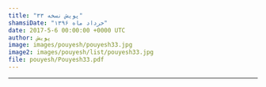 ```yaml
---
title: "پویش نسخه ۳۳"
shamsiDate: "خرداد ماه ۱۳۹۶"
date: 2017-5-6 00:00:00 +0000 UTC
author: پویش
image: images/pouyesh/pouyesh33.jpg
image2: images/pouyesh/list/pouyesh33.jpg
file: pouyesh/Pouyesh33.pdf
---
```



----
